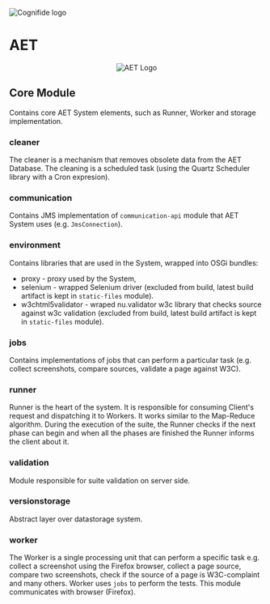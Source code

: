 ![Cognifide logo](http://cognifide.github.io/images/cognifide-logo.png)

# AET
<p align="center">
  <img src="https://github.com/Cognifide/aet/blob/master/misc/img/aet-logo-black.png?raw=true"
         alt="AET Logo"/>
</p>

## Core Module
Contains core AET System elements, such as Runner, Worker and storage implementation.

### cleaner
The cleaner is a mechanism that removes obsolete data from the AET Database.
The cleaning is a scheduled task (using the Quartz Scheduler library with a Cron expresion).

### communication
Contains JMS implementation of `communication-api` module that AET System uses (e.g. `JmsConnection`).

### environment
Contains libraries that are used in the System, wrapped into OSGi bundles:

* proxy - proxy used by the System, 
* selenium - wrapped Selenium driver (excluded from build, latest build artifact
is kept in `static-files` module).
* w3chtml5validator - wraped nu.validator w3c library that checks source against w3c validation
(excluded from build, latest build artifact is kept in `static-files` module).

### jobs
Contains implementations of jobs that can perform a particular task
(e.g. collect screenshots, compare sources, validate a page against W3C).

### runner
Runner is the heart of the system. It is responsible for consuming Client's request
and dispatching it to Workers. It works similar to the Map-Reduce algorithm.
During the execution of the suite, the Runner checks if the next phase
can begin and when all the phases are finished the Runner informs the client about it.

### validation
Module responsible for suite validation on server side.

### versionstorage
Abstract layer over datastorage system.

### worker
The Worker is a single processing unit that can perform a specific task
e.g. collect a screenshot using the Firefox browser,
collect a page source, compare two screenshots,
check if the source of a page is W3C-complaint and many others.
Worker uses `jobs` to perform the tests.
This module communicates with browser (Firefox).
